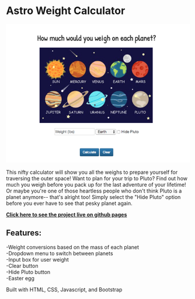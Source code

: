 # __Astro Weight Calculator__

![img](./static/planetsWeightSS.png)

This nifty calculator will show you all the weighs to prepare yourself for traversing the outer space! Want to plan for your trip to Pluto? Find out how much you weigh before you pack up for the last adventure of your lifetime! Or maybe you're one of those heartless people who don't think Pluto is a planet anymore-- that's alright too! Simply select the "Hide Pluto" option before you ever have to see that pesky planet again.

[__Click here to see the project live on github pages__](https://iychiang.github.io/vanilla-js-astro-weight-calculator/)


## Features:  
-Weight conversions based on the mass of each planet  
-Dropdown menu to switch between planets  
-Input box for user weight  
-Clear button  
-Hide Pluto button  
-Easter egg  

Built with HTML, CSS, Javascript, and Bootstrap

